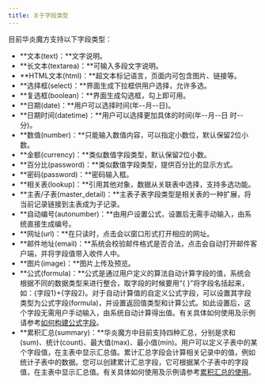 ```yaml
---
title: 关于字段类型
---
```


目前华炎魔方支持以下字段类型：

- **文本(text)：**文字说明。
- **长文本(textarea)：**可输入多段文字说明。
- **HTML文本(html)：**超文本标记语言，页面内可包含图片、链接等。
- **选择框(select)：**界面生成下拉框供用户选择，允许多选。
- **复选框(boolean)：**界面生成勾选框，勾上即可用。
- **日期(date)：**用户可以选择时间(年--月--日)。
- **日期时间(datetime)：**用户可以选择更加具体的时间(年--月--日   时--分)。
- **数值(number)：**只能输入数值内容，可以指定小数位，默认保留2位小数。
- **金额(currency)：**类似数值字段类型，默认保留2位小数。
- **百分比(password)：**类似数值字段类型，提供百分比的显示方式。
- **密码(password)：**密码输入框。
- **相关表(lookup)：**引用其他对象，数据从关联表中选择，支持多选功能。
- **主表/子表(master_detail)：**主表子表字段类型是相关表的一种扩展，将当前记录链接到主表成为子记录。
- **自动编号(autonumber)：**由用户设置公式，设置后无需手动输入，由系统直接生成编号。
- **网址(url)：**在只读时，点击会以窗口形式打开相应的网址。
- **邮件地址(email)：**系统会校验邮件格式是否合法，点击会自动打开邮件客户端，并将字段值带入收件人中。
- **图片(image)：**图片上传及预览。
- **公式(formula)：**公式是通过用户定义的算法自动计算字段的值，系统会根据不同的数据类型来进行整合，取字段的时候要用“{ }”将字段名括起来，如：{字段1}+{字段2}。对于自动计算值的自定义公式字段，可以设置其字段类型为公式字段(formula)，并设置返回值类型和计算公式。如此设置后，这个字段无需用户手动输入，由系统自动计算得出值。有关具体如何使用及示例请参考[如何构建公式字段](/help/formula/create#如何构建公式字段)。
- **累积汇总(summary)：**华炎魔方中目前支持四种汇总，分别是求和(sum)、统计(count)、最大值(max)、最小值(min)。用户可以定义子表中的某个字段值，在主表中显示汇总值。累计汇总字段会计算相关记录中的值，例如统计子表中的数据。您可以创建累计汇总字段，它可根据某个子表中的字段值，在主表中显示汇总值。有关具体如何使用及示例请参考[累积汇总的使用](/help/formula/summary_field#创建累积汇总字段)。
